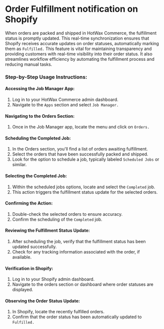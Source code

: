 
# Order Fulfillment notification on Shopify 

When orders are packed and shipped in HotWax Commerce, the fulfillment status is promptly updated. This real-time synchronization ensures that Shopify receives accurate updates on order statuses, automatically marking them as `Fulfilled.` This feature is vital for maintaining transparency and providing customers with real-time visibility into their order status. It also streamlines workflow efficiency by automating the fulfillment process and reducing manual tasks.

### Step-by-Step Usage Instructions:

#### Accessing the Job Manager App:

1. Log in to your HotWax Commerce admin dashboard.
2. Navigate to the `Apps` section and select `Job Manager.`

#### Navigating to the Orders Section:

1. Once in the Job Manager app, locate the menu and click on `Orders.`

#### Scheduling the Completed Job:

1. In the Orders section, you'll find a list of orders awaiting fulfillment.
2. Select the orders that have been successfully packed and shipped.
3. Look for the option to schedule a job, typically labeled `Scheduled Jobs` or similar.

#### Selecting the Completed Job:

1. Within the scheduled jobs options, locate and select the `Completed` job.
2. This action triggers the fulfillment status update for the selected orders.

#### Confirming the Action:

1. Double-check the selected orders to ensure accuracy.
2. Confirm the scheduling of the `Completed` job.

#### Reviewing the Fulfillment Status Update:

1. After scheduling the job, verify that the fulfillment status has been updated successfully.
2. Check for any tracking information associated with the order, if available.

#### Verification in Shopify:

1. Log in to your Shopify admin dashboard.
2. Navigate to the orders section or dashboard where order statuses are displayed.

#### Observing the Order Status Update:

1. In Shopify, locate the recently fulfilled orders.
2. Confirm that the order status has been automatically updated to `Fulfilled.`
